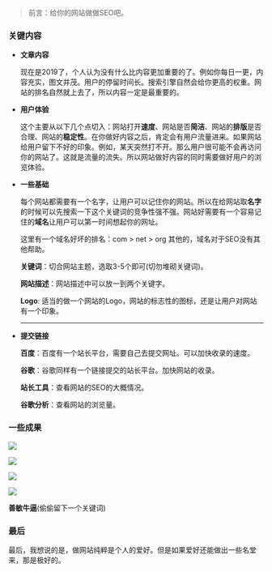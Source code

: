 > 前言：给你的网站做做SEO吧。

### 关键内容

- **文章内容**

  现在是2019了，个人认为没有什么比内容更加重要的了。例如你每日一更，内容充实，图文并茂。用户的停留时间长。搜索引擎自然会给你更高的权重。网站的排名自然就上去了，所以内容一定是最重要的。

- **用户体验**

  这个主要从以下几个点切入：网站打开**速度**、网站是否**简洁**、网站的**排版**是否合理、网站的**稳定性**。在你做好内容之后，肯定会有用户流量进来。如果网站给用户留下不好的印象。例如，某天突然打不开。那么用户很可能不会再访问你的网站了。这就是流量的流失。所以网站做好内容的同时需要做好用户的浏览体验。

- **一些基础**

  每个网站都需要有一个名字，让用户可以记住你的网站。所以在给网站取**名字**的时候可以先搜索一下这个关键词的竞争性强不强。网站好需要有一个容易记住的**域名**让用户可以第一时间想起你的网址。

  这里有一个域名好坏的排名：com > net > org 其他的，域名对于SEO没有其他帮助。

  **关键词**：切合网站主题，选取3-5个即可(切勿堆砌关键词)。

  **网站描述**：网站描述中可以放一到两个关键字。

  **Logo**: 适当的做一个网站的Logo，网站的标志性的图标，还是让用户对网站有一个印象。

  ------

- **提交链接**

  **百度**：百度有一个站长平台，需要自己去提交网址。可以加快收录的速度。

  **谷歌**：谷歌同样有一个链接提交的站长平台。加快网站的收录。

  **站长工具**：查看网站的SEO的大概情况。

  **谷歌分析**：查看网站的浏览量。

### 一些成果

![](https://i.bmp.ovh/imgs/2019/05/0f7362f7cc2369bf.png)

![](https://i.bmp.ovh/imgs/2019/05/3075901cb61910f2.png)

![](https://i.bmp.ovh/imgs/2019/05/a7cf51414a1a1d8f.png)

![](https://i.bmp.ovh/imgs/2019/05/9a43daa0893819e6.png)

**善敏牛逼**(偷偷留下一个关键词)

### 最后

最后，我想说的是，做网站纯粹是个人的爱好。但是如果爱好还能做出一些名堂来，那是极好的。